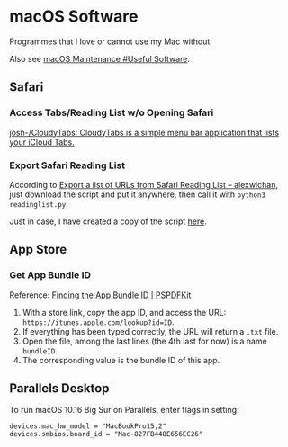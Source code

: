 # macOS Software

Programmes that I love or cannot use my Mac without. 

Also see [macOS Maintenance \#Useful Software](../system-maintenance/macos.md#useful-software).

## Safari

### Access Tabs/Reading List w/o Opening Safari

[josh-/CloudyTabs: CloudyTabs is a simple menu bar application that lists your iCloud Tabs.](https://github.com/josh-/CloudyTabs)

### Export Safari Reading List

According to [Export a list of URLs from Safari Reading List – alexwlchan](https://alexwlchan.net/2015/11/export-urls-from-safari-reading-list/), just download the script and put it anywhere, then call it with `python3 readinglist.py`.

Just in case, I have created a copy of the script [here](https://gist.github.com/loikein/d9ebc90e65839c81088ec65caca3ebbe).

## App Store

### Get App Bundle ID

Reference: [Finding the App Bundle ID \| PSPDFKit](https://pspdfkit.com/guides/ios/current/faq/finding-the-app-bundle-id/)

1. With a store link, copy the app ID, and access the URL: `https://itunes.apple.com/lookup?id=ID`.
1. If everything has been typed correctly, the URL will return a `.txt` file.
1. Open the file, among the last lines (the 4th last for now) is a name `bundleID`.
1. The corresponding value is the bundle ID of this app.

## Parallels Desktop

To run macOS 10.16 Big Sur on Parallels, enter flags in setting:

```text
devices.mac_hw_model = "MacBookPro15,2"
devices.smbios.board_id = "Mac-827FB448E656EC26"
```
